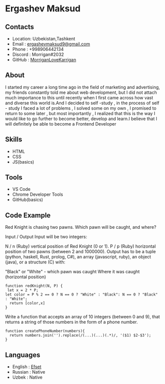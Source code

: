 # Ergashev Maksud
## Contacts
* Location: Uzbekistan,Tashkent
* Email : ergashevmaksud9@gmail.com
* Phone : +998906442134
* Discord : Morrigan#2032
* GitHub : [MorriganLoveKarrigan](https://github.com/MorriganLoveKarrigan)

## About

I started my career a long time ago in the field of marketing and advertising, my friends constantly told me about web development, but I did not attach much importance to this until recently when I first came across how vast and diverse this world is.And I decided to self -study , in the process of self - study I faced a lot of problems , I solved some on my own , I promised to return to some later , but most importantly , I realized that this is the way I would like to go further to become better, develop and learn.I believe that I will definitely be able to become a Frontend Developer

## Skills 

* HTML
* CSS
* JS(basics)

## Tools 

* VS Code
* Chrome Developer Tools
* GitHub(basics)

## Code Example

Red Knight is chasing two pawns. Which pawn will be caught, and where?

Input / Output
Input will be two integers:

N / n (Ruby) vertical position of Red Knight (0 or 1).
P / p (Ruby) horizontal position of two pawns (between 2 and 1000000).
Output has to be a tuple (python, haskell, Rust, prolog, C#), an array (javascript, ruby), an object (java), or a structure (C) with:

"Black" or "White" - which pawn was caught
Where it was caught (horizontal position)

```
function redKnight(N, P) {
 let x = 2 * P;
let color = P % 2 == 0 ? N == 0 ? "White" : "Black": N == 0 ? "Black" : "White";
  return [color,x]
}
```
Write a function that accepts an array of 10 integers (between 0 and 9), that returns a string of those numbers in the form of a phone number.

```
function createPhoneNumber(numbers){
  return numbers.join('').replace(/(...)(...)(.*)/, '($1) $2-$3');
}
```

## Languages

* English : [Efset](https://www.efset.org/cert/urMFd2) 
* Russian : Native
* Uzbek : Native
